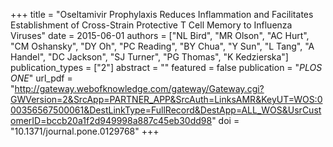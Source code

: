 +++
title = "Oseltamivir Prophylaxis Reduces Inflammation and Facilitates Establishment of Cross-Strain Protective T Cell Memory to Influenza Viruses"
date = 2015-06-01
authors = ["NL Bird", "MR Olson", "AC Hurt", "CM Oshansky", "DY Oh", "PC Reading", "BY Chua", "Y Sun", "L Tang", "A Handel", "DC Jackson", "SJ Turner", "PG Thomas", "K Kedzierska"]
publication_types = ["2"]
abstract = ""
featured = false
publication = "*PLOS ONE*"
url_pdf = "http://gateway.webofknowledge.com/gateway/Gateway.cgi?GWVersion=2&SrcApp=PARTNER_APP&SrcAuth=LinksAMR&KeyUT=WOS:000356567500061&DestLinkType=FullRecord&DestApp=ALL_WOS&UsrCustomerID=bccb20a1f2d949998a887c45eb30dd98"
doi = "10.1371/journal.pone.0129768"
+++


